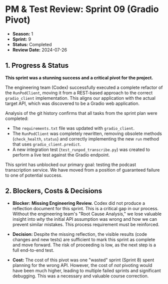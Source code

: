 # PM & Test Review: Sprint 09 (Gradio Pivot)

- **Season:** 1
- **Sprint:** 9
- **Status:** Completed
- **Review Date:** 2024-07-26

## 1. Progress & Status

**This sprint was a stunning success and a critical pivot for the project.**

The engineering team (Codex) successfully executed a complete refactor of the `RunPodClient`, moving it from a REST-based approach to the correct `gradio_client` implementation. This aligns our application with the actual target API, which was discovered to be a Gradio web application.

Analysis of the git history confirms that all tasks from the sprint plan were completed:
- The `requirements.txt` file was updated with `gradio_client`.
- The `RunPodClient` was completely rewritten, removing obsolete methods (`check_health`, `status`) and correctly implementing the new `run` method that uses `gradio_client.predict`.
- A new integration test (`test_runpod_transcribe.py`) was created to perform a live test against the Gradio endpoint.

This sprint has unblocked our primary goal: testing the podcast transcription service. We have moved from a position of guaranteed failure to one of potential success.

## 2. Blockers, Costs & Decisions

- **Blocker:** **Missing Engineering Review.** Codex did not produce a reflection document for this sprint. This is a critical gap in our process. Without the engineering team's "Root Cause Analysis," we lose valuable insight into *why* the initial API assumption was wrong and how we can prevent similar mistakes. This process requirement must be reinforced.

- **Decision:** Despite the missing reflection, the visible results (code changes and new tests) are sufficient to mark this sprint as complete and move forward. The risk of proceeding is low, as the next step is a full end-to-end test.

- **Cost:** The cost of this pivot was one "wasted" sprint (Sprint 8) spent planning for the wrong API. However, the cost of *not* pivoting would have been much higher, leading to multiple failed sprints and significant debugging. This was a necessary and valuable course correction. 